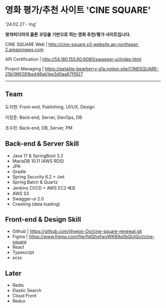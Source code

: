 # 영화 평가/추천 사이트 'CINE SQUARE'
'24.02.27 - Ing'

<b>왓챠피디아의 클론 코딩을 기반으로 하는 영화 추천/평가 사이트입니다.</b>

CINE SQUARE Web | http://cine-square.s3-website.ap-northeast-2.amazonaws.com

API Certification | http://54.180.155.60:8080/swagger-ui/index.html

Project Managing | https://petalite-bearberry-a1a.notion.site/CINESQUARE-25b196f281be446ab1ee3d0aa67f1927

---

## Team
도지현: Front-end, Publishing, UI/UX, Design

이정준: Back-end, Server, DevOps, DB

조수민: Back-end, DB, Server, PM


## Back-end & Server Skill
- Java 17 & SpringBoot 3.2
- MariaDB 10.11 (AWS RDS)
- JPA
- Gradle
- Spring Security 6.2 + Jwt
- Spring Batch & Quartz
- Jenkins CI/CD + AWS EC2 배포
- AWS S3
- Swagger-ui 2.0
- Crawling (data loading)

## Front-end & Design Skill
- Github | https://github.com/jihyeon-Do/cine-square-renewal.git
- Figma | https://www.figma.com/file/fqlQhqfwxWKB9q0bQUiQci/cine-square
- React
- Typescript
- scss


## Later
- Redis
- Elastic Search
- Cloud Front
- Redux
